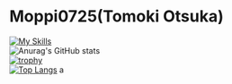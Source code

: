 # Moppi0725(Tomoki Otsuka)
[![My Skills](https://skillicons.dev/icons?i=js,html,css,php,go,py)](https://skillicons.dev)  
![Anurag's GitHub stats](https://github-readme-stats.vercel.app/api?username=Moppi0725&count_private=true&show_icons=true&theme=tokyonight)  
[![trophy](https://github-profile-trophy.vercel.app/?username=Moppi0725&theme=tokyonight)](https://github.com/ryo-ma/github-profile-trophy)  
[![Top Langs](https://github-readme-stats.vercel.app/api/top-langs/?username=Moppi0725&langs_count=8)](https://github.com/anuraghazra/github-readme-stats)
a


<!--
**Moppi0725/Moppi0725** is a ✨ _special_ ✨ repository because its `README.md` (this file) appears on your GitHub profile.

Here are some ideas to get you started:

- 🔭 I’m currently working on ...
- 🌱 I’m currently learning ...
- 👯 I’m looking to collaborate on ...
- 🤔 I’m looking for help with ...
- 💬 Ask me about ...
- 📫 How to reach me: ...
- 😄 Pronouns: ...
- ⚡ Fun fact: ...
-->
